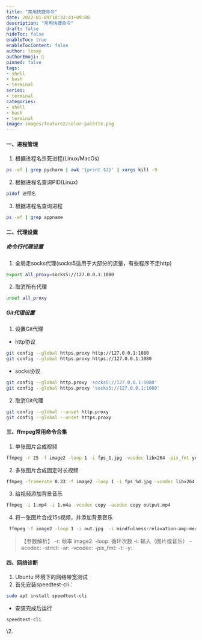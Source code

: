 ```yaml
---
title: "常用快捷命令"
date: 2022-01-09T10:33:41+09:00
description: "常用快捷命令"
draft: false
hideToc: false
enableToc: true
enableTocContent: false
author: leoay
authorEmoji: 🎅
pinned: false
tags:
- shell
- bash
- terminal
series:
- terminal
categories:
- shell
- bash
- terminal
image: images/feature2/color-palette.png
---
```


#### 一、进程管理
1. 根据进程名杀死进程(Linux/MacOs)
```bash
ps -ef | grep pycharm | awk '{print $2}' | xargs kill -9
```

2. 根据进程名查询PID(Linux)
```bash
pidof 进程名
```

3. 根据进程名查询进程
```bash
ps -ef | grep appname
```

#### 二、代理设置
##### 命令行代理设置
1. 全局走socks代理(socks5适用于大部分的流量，有些程序不走http)
```bash
export all_proxy=socks5://127.0.0.1:1080
```

2. 取消所有代理
```bash
unset all_proxy
```

##### Git代理设置
1. 设置Git代理

* http协议
```bash
git config --global https.proxy http://127.0.0.1:1080
git config --global https.proxy https://127.0.0.1:1080
```

* socks协议
```bash
git config --global http.proxy 'socks5://127.0.0.1:1080'
git config --global https.proxy 'socks5://127.0.0.1:1080'
```

2. 取消Git代理
```bash
git config --global --unset http.proxy
git config --global --unset https.proxy
```

#### 三、ffmpeg常用命令合集
1. 单张图片合成视频
```bash
ffmpeg -r 25 -f image2 -loop 1 -i fps_1.jpg -vcodec libx264 -pix_fmt yuv420p -s 1080*1920 -r 25 -t 30 -y fps.mp4
```

2. 多张图片合成固定时长视频
```bash
ffmpeg -framerate 0.33 -f image2 -loop 1 -i fps_%d.jpg -vcodec libx264 -pix_fmt yuv420p -s 1080*1920 -r 25 -t 30 -y fps.mp4
```

3. 给视频添加背景音乐
```bash
ffmpeg -i 1.mp4 -i 1.m4a -vcodec copy -acodec copy output.mp4
```

4. 将一张图片合成15s视频，并添加背景音乐
```bash
 ffmpeg -f image2 -loop 1 -i out.jpg  -i mindfulness-relaxation-amp-meditation-music-22174.mp3   -acodec aac -strict -2 -ar 22050 -ab 128k -ac 2  -vcodec libx264 -pix_fmt yuv420p  -r 25 -t 15 -y fps.mp4
```

> 【参数解析】
>  -r: 帧率
>  image2: 
>  -loop: 循环次数
>  -i: 输入（图片或音乐）
>  -acodec: 
>  -strict:
>  -ar: 
>  -vcodec: 
>  -pix\_fmt: 
>  -t:
>  -y:

#### 四、网络诊断
1. Ubuntu 环境下的网络带宽测试
2. 首先安装speedtest-cli：
```bash
sudo apt install speedtest-cli
```

* 安装完成后运行
```bash
speedtest-cli
```

\2. 